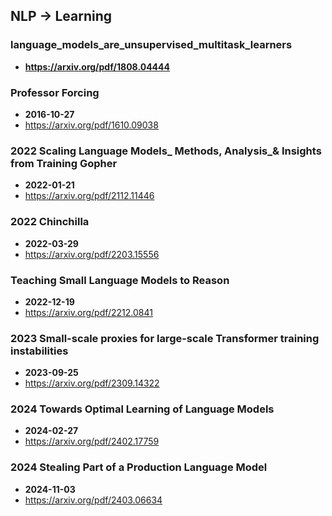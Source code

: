 ## NLP -> Learning


### language_models_are_unsupervised_multitask_learners
- **https://arxiv.org/pdf/1808.04444**
### Professor Forcing
- **2016-10-27**
- https://arxiv.org/pdf/1610.09038
### 2022 Scaling Language Models_ Methods, Analysis_& Insights from Training Gopher
- **2022-01-21**
- https://arxiv.org/pdf/2112.11446
### 2022 Chinchilla
- **2022-03-29**
- https://arxiv.org/pdf/2203.15556
### Teaching Small Language Models to Reason
- **2022-12-19**
- https://arxiv.org/pdf/2212.0841
### 2023 Small-scale proxies for large-scale Transformer training instabilities
- **2023-09-25**
- https://arxiv.org/pdf/2309.14322
### 2024 Towards Optimal Learning of Language Models
- **2024-02-27**
- https://arxiv.org/pdf/2402.17759
### 2024 Stealing Part of a Production Language Model
- **2024-11-03**
- https://arxiv.org/pdf/2403.06634